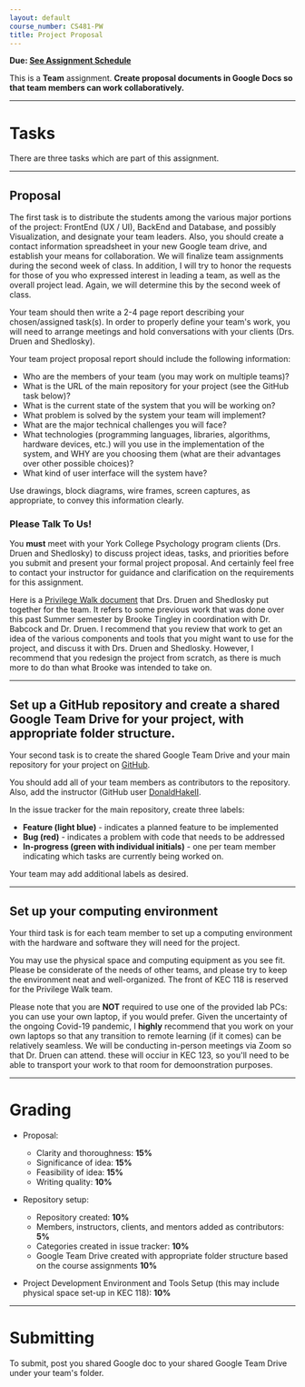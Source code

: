 ```yaml
---
layout: default
course_number: CS481-PW
title: Project Proposal
---
```


**Due: [See Assignment Schedule](../schedule.html)**

This is a **Team** assignment. **Create proposal documents in Google Docs so that team members can work collaboratively.**

--- --- --- --- --- --- --- --- --- --- --- --- --- --- --- --- --- --- --- --- --- --- --- ---



# Tasks

There are three tasks which are part of this assignment.

--- --- --- --- --- --- --- --- --- --- --- --- --- --- --- --- --- --- --- --- --- --- --- ---



## Proposal

The first task is to distribute the students among the various major portions of the project: FrontEnd (UX / UI), BackEnd and Database, and possibly Visualization, and designate your team leaders.  Also, you should create a contact information spreadsheet in your new Google team drive, and establish your means for collaboration.  We will finalize team assignments during the second week of class.  In addition, I will try to honor the requests for those of you who expressed interest in leading a team, as well as the overall project lead.  Again, we will determine this by the second week of class.

Your team should then write a 2-4 page report describing your chosen/assigned task(s).  In order to properly define your team's work, you will need  to arrange meetings and hold conversations with your clients (Drs. Druen and Shedlosky).

Your team project proposal report should include the following information:

-   Who are the members of your team (you may work on multiple teams)?
-   What is the URL of the main repository for your project (see the GitHub task below)?
-   What is the current state of the system that you will be working on?
-   What problem is solved by the system your team will implement?
-   What are the major technical challenges you will face?
-   What technologies (programming languages, libraries, algorithms, hardware devices, etc.) will you use in the implementation of the system, and WHY are you choosing them (what are their advantages over other possible choices)?
-   What kind of user interface will the system have?

Use drawings, block diagrams, wire frames, screen captures, as appropriate, to convey this information clearly.

### Please Talk To Us!

You **must** meet with your York College Psychology program clients (Drs. Druen and Shedlosky) to discuss project ideas, tasks, and priorities before you submit and present your formal project proposal.  And certainly feel free to contact your instructor for guidance and clarification on the requirements for this assignment.

Here is a [Privilege Walk document](PrivilegeWalkApplicationDescription.pdf) that Drs. Druen and Shedlosky put together for the team.  It refers to some previous work that was done over this past Summer semester by Brooke Tingley in coordination with Dr. Babcock and Dr. Druen.  I recommend that you review that work to get an idea of the various components and tools that you might want to use for the project, and discuss it with Drs. Druen and Shedlosky.  However, I recommend that you redesign the project from scratch, as there is much more to do than what Brooke was intended to take on.

--- --- --- --- --- --- --- --- --- --- --- --- --- --- --- --- --- --- --- --- --- --- --- ---



## Set up a GitHub repository and create a shared Google Team Drive for your project, with appropriate folder structure.

Your second task is to create the shared Google Team Drive and your main repository for your project on [GitHub](https://github.com).

You should add all of your team members as contributors to the repository.  Also, add the instructor (GitHub user [DonaldHakeII](https://github.com/DonaldHakeII).

In the issue tracker for the main repository, create three labels:

-   **Feature (light blue)** - indicates a planned feature to be implemented
-   **Bug (red)** - indicates a problem with code that needs to be addressed
-   **In-progress (green with individual initials)** - one per team member indicating which tasks are currently being worked on.

Your team may add additional labels as desired.

--- --- --- --- --- --- --- --- --- --- --- --- --- --- --- --- --- --- --- --- --- --- --- ---


## Set up your computing environment

Your third task is for each team member to set up a computing environment with the hardware and software they will need for the project.

You may use the physical space and computing equipment as you see fit.  Please be considerate of the needs of other teams, and please try to keep the environment neat and well-organized.  The front of KEC 118 is reserved for the Privilege Walk team.

Please note that you are **NOT** required to use one of the provided lab PCs: you can use your own laptop, if you would prefer.  Given the uncertainty of the ongoing Covid-19 pandemic, I **highly** recommend that you work on your own laptops so that any transition to remote learning (if it comes) can be relatively seamless.  We will be conducting in-person meetings via Zoom so that Dr. Druen can attend.  these will occiur in KEC 123, so you'll need to be able to transport your work to that room for demoonstration purposes.

--- --- --- --- --- --- --- --- --- --- --- --- --- --- --- --- --- --- --- --- --- --- --- ---


# Grading

* Proposal:

  - Clarity and thoroughness: **15%**
  - Significance of idea: **15%**
  - Feasibility of idea: **15%**
  - Writing quality: **10%**

* Repository setup:

  - Repository created: **10%**
  - Members, instructors, clients, and mentors added as contributors: **5%**
  - Categories created in issue tracker: **10%**
  - Google Team Drive created with appropriate folder structure based on the course assignments **10%**

* Project Development Environment and Tools Setup (this may include physical space set-up in KEC 118): **10%**


--- --- --- --- --- --- --- --- --- --- --- --- --- --- --- --- --- --- --- --- --- --- --- ---



# Submitting

To submit, post you shared Google doc to your shared Google Team Drive under your team's folder.
